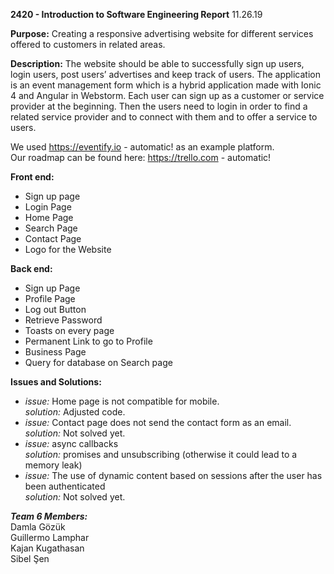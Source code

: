 **2420 - Introduction to Software Engineering Report**	                                        	11.26.19

**Purpose:** Creating a responsive advertising website for different services offered to customers in related areas.

**Description:** The website should be able to successfully sign up users, login users, post users’ advertises 
and keep track of users. The application is an event management form which is a hybrid application 
made with Ionic 4 and Angular in Webstorm. Each user can sign up as a customer or service provider at the beginning. 
Then the users need to login in order to find a related service provider and to connect with them 
and to offer a service to users.

We used https://eventify.io - automatic! as an example platform. <br/>
Our roadmap can be found here: https://trello.com - automatic!

**Front end:**
* Sign up page
*	Login Page
*	Home Page
*	Search Page
*	Contact Page
*	Logo for the Website

**Back end:**
*	Sign up Page
*	Profile Page
*	Log out Button
*	Retrieve Password
*	Toasts on every page
*	Permanent Link to go to Profile
*	Business Page
*	Query for database on Search page

**Issues and Solutions:**
*	_issue:_ Home page is not compatible for mobile. <br/>
  _solution:_ Adjusted code.
*	_issue:_ Contact page does not send the contact form as an email. <br/>
  _solution:_ Not solved yet.
*	_issue:_ async callbacks <br/>
  _solution:_ promises and unsubscribing (otherwise it could lead to a memory leak)
*	_issue:_ The use of dynamic content based on sessions after the user has been authenticated <br/>
  _solution:_ Not solved yet.

**_Team 6 Members:_** <br/>
Damla Gözük <br/>
Guillermo Lamphar <br/>
Kajan Kugathasan <br/>
Sibel Şen <br/>
